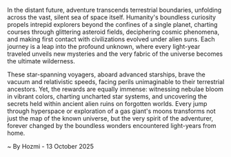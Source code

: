 
In the distant future, adventure transcends terrestrial boundaries, unfolding across the vast, silent sea of space itself. Humanity's boundless curiosity propels intrepid explorers beyond the confines of a single planet, charting courses through glittering asteroid fields, deciphering cosmic phenomena, and making first contact with civilizations evolved under alien suns. Each journey is a leap into the profound unknown, where every light-year traveled unveils new mysteries and the very fabric of the universe becomes the ultimate wilderness.

These star-spanning voyagers, aboard advanced starships, brave the vacuum and relativistic speeds, facing perils unimaginable to their terrestrial ancestors. Yet, the rewards are equally immense: witnessing nebulae bloom in vibrant colors, charting uncharted star systems, and uncovering the secrets held within ancient alien ruins on forgotten worlds. Every jump through hyperspace or exploration of a gas giant's moons transforms not just the map of the known universe, but the very spirit of the adventurer, forever changed by the boundless wonders encountered light-years from home.

~ By Hozmi - 13 October 2025
